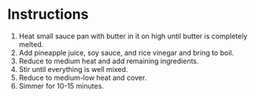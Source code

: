 # Instructions

1. Heat small sauce pan with butter in it on high until butter is completely melted.
2. Add pineapple juice, soy sauce, and rice vinegar and bring to boil.
3. Reduce to medium heat and add remaining ingredients.
4. Stir until everything is well mixed.
5. Reduce to medium-low heat and cover.
6. Simmer for 10-15 minutes.